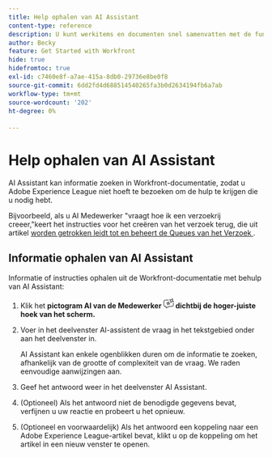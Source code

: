 ```yaml
---
title: Help ophalen van AI Assistant
content-type: reference
description: U kunt werkitems en documenten snel samenvatten met de functie Overzicht van deze functie.
author: Becky
feature: Get Started with Workfront
hide: true
hidefromtoc: true
exl-id: c7460e8f-a7ae-415a-8db0-29736e8be0f8
source-git-commit: 6dd2fd4d688514540265fa3b0d2634194fb6a7ab
workflow-type: tm+mt
source-wordcount: '202'
ht-degree: 0%

---
```


# Help ophalen van AI Assistant

AI Assistant kan informatie zoeken in Workfront-documentatie, zodat u Adobe Experience League niet hoeft te bezoeken om de hulp te krijgen die u nodig hebt.

Bijvoorbeeld, als u AI Medewerker &quot;vraagt hoe ik een verzoekrij creeer,&quot;keert het instructies voor het creëren van het verzoek terug, die uit artikel [ worden getrokken leidt tot en beheert de Queues van het Verzoek ](/help/quicksilver/manage-work/requests/create-and-manage-request-queues/create-request-queue.md).

## Informatie ophalen van AI Assistant

Informatie of instructies ophalen uit de Workfront-documentatie met behulp van AI Assistant:

1. Klik het **pictogram AI van de Medewerker ![ AI Medewerker pictogram ](assets/ai-assistant-icon.png) dichtbij de hoger-juiste hoek van het scherm.**
1. Voer in het deelvenster AI-assistent de vraag in het tekstgebied onder aan het deelvenster in.

   AI Assistant kan enkele ogenblikken duren om de informatie te zoeken, afhankelijk van de grootte of complexiteit van de vraag. We raden eenvoudige aanwijzingen aan.

1. Geef het antwoord weer in het deelvenster AI Assistant.
1. (Optioneel) Als het antwoord niet de benodigde gegevens bevat, verfijnen u uw reactie en probeert u het opnieuw.
1. (Optioneel en voorwaardelijk) Als het antwoord een koppeling naar een Adobe Experience League-artikel bevat, klikt u op de koppeling om het artikel in een nieuw venster te openen.

